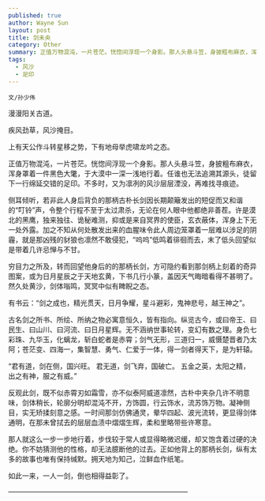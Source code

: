 ```yaml
---
published: true
author: Wayne Sun
layout: post
title: 剑未央
category: Other
summary: 正值万物混沌，一片苍茫。恍惚间浮现一个身影。那人头悬斗笠，身披粗布麻衣，浑身罩着一件黑色大氅，于大漠中一深一浅地行着。任谁也无法追溯其源头，徒留下一行绵延交错的足印。不多时，又为凛冽的风沙层层湮没，再难找寻痕迹。
tags:
  - 风沙
  - 足印
---
```


`文/孙少伟`

漫漫阳关古道。

疾风劲草，风沙掩目。

上有天公作斗转星移之势，下有地母举虎啸龙吟之态。

正值万物混沌，一片苍茫。恍惚间浮现一个身影。那人头悬斗笠，身披粗布麻衣，浑身罩着一件黑色大氅，于大漠中一深一浅地行着。任谁也无法追溯其源头，徒留下一行绵延交错的足印。不多时，又为凛冽的风沙层层湮没，再难找寻痕迹。

侧耳倾听，若非此人身后背负的那柄古朴长剑因长期颠簸发出的短促而又和谐的“叮铃”声，令整个行程不至于太过肃杀，无论在何人眼中他都绝非善茬。许是漠北的黑鹰，独来独往、诡秘难测，抑或是来自冥界的使臣，玄衣蔽体，浑身上下无一处外露。加之不知从何处散发出来的血腥味令此人周边笼罩着一层难以涉足的阴霾，就是那凶残的豺狼也凛然不敢侵犯，“呜呜”低鸣着徘徊而去，末了低头回望似是带着几许忌惮与不甘。

穷目力之所及，转而回望他身后的的那柄长剑，方可隐约看到那剑柄上刻着的奇异图案，或为日月星辰之于天地玄黄，下书几行小篆，盖因天气晦暗看得不甚明了。然久处黄沙，剑体嗡鸣，冥冥中似有睥睨之态。

有书云：“剑之成也，精光贯天，日月争耀，星斗避彩，鬼神悲号，越王神之”。

古名剑之所书、所绘、所纳之物必寓意恒久，皆有指向。纵览古今，或曰帝王、曰民生、曰山川、曰河流、曰日月星辉。无不涵纳世事轮转，变幻有数之理。身负七彩珠、九华玉，化螭龙，斩白蛇者是赤霄；剑气无形，三道归一，威慑楚晋者乃太阿；苍茫变、四海一，集智慧、勇气、仁爱于一体，得一剑者得天下，是为轩辕。

“君有道，剑在侧，国兴旺。 君无道，剑飞弃，国破亡。 五金之英，太阳之精，出之有神，服之有威。”

反观此剑，既不似赤霄刃如霜雪，亦不似泰阿威道凛然，古朴中夹杂几许不明意味，剑体稍长，轮廓分明却混沌不开，方饰圆，行云饰水，流苏饰万物。凝神侧目，实无矫揉刻意之感。一时间那剑仿佛通灵，晕华四起、波光流转，更显得剑体通明，在那未曾拭去的层层血渍中熠熠生辉，柔和里略带些许寒意。

那人就这么一步一步地行着，步伐较于常人或显得略微迟缓，却又饱含着过硬的决绝。你不妨猜测他的性格，却无法臆断他的过去。正如他背上的那柄长剑，纵有太多的故事也唯有保持缄默。拥天地为知己，泣鲜血作纸笔。

如此一来，一人一剑，倒也相得益彰了。

——————————————————————————